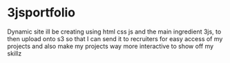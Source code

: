 # 3jsportfolio
Dynamic site ill be creating using html css js and the main ingredient 3js, to then upload onto s3 so that I can send it to recruiters for easy access of my projects and also make my projects way more interactive to show off my skillz

